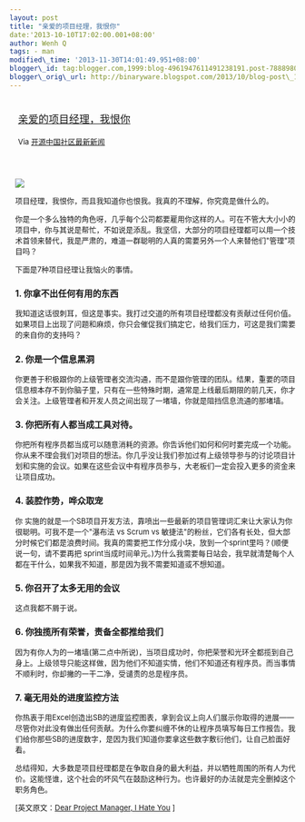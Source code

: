 ```yaml
--- 
layout: post 
title: "亲爱的项目经理，我恨你" 
date:'2013-10-10T17:02:00.001+08:00' 
author: Wenh Q
tags: - man
modified\_time: '2013-11-30T14:01:49.951+08:00' 
blogger\_id: tag:blogger.com,1999:blog-4961947611491238191.post-7888980074108805285
blogger\_orig\_url: http://binaryware.blogspot.com/2013/10/blog-post\_10.html
---
```

<div style="margin: 10px; padding: 5px;">

<div style="font-size: 18px;">

[亲爱的项目经理，我恨你](http://www.oschina.net/news/44910/dear-project-manager-i-hate-you)

</div>

<div style="font-size: 13px;">

Via [开源中国社区最新新闻](http://www.oschina.net/?from=rss)

</div>

</div>

<div style="font-size: 13px; padding: 15px 0 10px 10px;">

![](http://static.oschina.net/uploads/space/2013/1010/071536_XbQd_12.jpg)

项目经理，我恨你，而且我知道你也恨我。我真的不理解，你究竟是做什么的。

你是一个多么独特的角色呀，几乎每个公司都要雇用你这样的人。可在不管大大小小的项目中，你与其说是帮忙，不如说是添乱。我坚信，大部分的项目经理都可以用一个技术首领来替代，我是严肃的，难道一群聪明的人真的需要另外一个人来替他们"管理"项目吗？

下面是7种项目经理让我恼火的事情。

### 1. 你拿不出任何有用的东西

我知道这话很刺耳，但这是事实。我打过交道的所有项目经理都没有贡献过任何价值。如果项目上出现了问题和麻烦，你只会催促我们搞定它，给我们压力，可这是我们需要的来自你的支持吗？

### 2. 你是一个信息黑洞

你更善于积极跟你的上级管理者交流沟通，而不是跟你管理的团队。结果，重要的项目信息根本存不到你脑子里，只有在一些特殊时期，通常是上线最后期限的前几天，你才会关注。上级管理者和开发人员之间出现了一堵墙，你就是阻挡信息流通的那堵墙。

### 3. 你把所有人都当成工具对待。

你把所有程序员都当成可以随意消耗的资源。你告诉他们如何和何时要完成一个功能。你从来不理会我们对项目的想法。你几乎没让我们参加过有上级领导参与的讨论项目计划和实施的会议。如果在这些会议中有程序员参与，大老板们一定会投入更多的资金来让项目成功。

### 4. 装腔作势，哗众取宠

你
实施的就是一个SB项目开发方法，靠喷出一些最新的项目管理词汇来让大家认为你很聪明。可我不是一个"瀑布法
vs Scrum vs
敏捷法"的粉丝，它们各有长处，但大部分时候它们都是浪费时间。我真的需要把工作分成小块，放到一个sprint里吗？(顺便说一句，请不要再把
sprint当成时间单元。)为什么我需要每日站会，我早就清楚每个人都在干什么，如果我不知道，那是因为我不需要知道或不想知道。

### 5. 你召开了太多无用的会议

这点我都不屑于说。

### 6. 你独揽所有荣誉，责备全都推给我们

因为有你人为的一堵墙(第二点中所说)，当项目成功时，你把荣誉和光环全都揽到自己身上。上级领导只能这样做，因为他们不知道实情，他们不知道还有程序员。而当事情不顺利时，你却撇的一干二净，受谴责的总是程序员。

### 7. 毫无用处的进度监控方法

你热衷于用Excel创造出SB的进度监控图表，拿到会议上向人们展示你取得的进展——尽管你对此没有做出任何贡献。为什么你要纠缠不休的让程序员填写每日工作报告。我们给你那些SB的进度数字，是因为我们知道你要拿这些数字敷衍他们，让自己脸面好看。

总结得知，大多数是项目经理都是在争取自身的最大利益，并以牺牲周围的所有人为代价。这能怪谁，这个社会的坏风气在鼓励这种行为。也许最好的办法就是完全删掉这个职务角色。

<div>


[英文原文：[Dear Project Manager, I Hate
You](http://blog.raavel.com/2013/08/13/project-manager/) 
]

</div>

</div>

